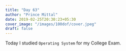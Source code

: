 ```yaml
---
title: "Day 63"
author: "Prince Mittal"
date: 2019-02-25T20:30:23+05:30
cover_image: "/images/100dof/cover.jpeg"
draft: false
---
```


Today I studied `Operating System` for my College Exam. 